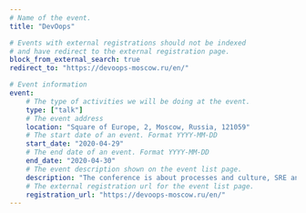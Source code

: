 ```yaml
---
# Name of the event.
title: "DevOops"

# Events with external registrations should not be indexed
# and have redirect to the external registration page.
block_from_external_search: true
redirect_to: "https://devoops-moscow.ru/en/"

# Event information
event:
    # The type of activities we will be doing at the event.
    type: ["talk"]
    # The event address
    location: "Square of Europe, 2, Moscow, Russia, 121059"
    # The start date of an event. Format YYYY-MM-DD
    start_date: "2020-04-29"
    # The end date of an event. Format YYYY-MM-DD
    end_date: "2020-04-30"
    # The event description shown on the event list page.
    description: "The conference is about processes and culture, SRE and Cloud Native and, of course, this conference is absolutely not for DevOps engineers!"
    # The external registration url for the event list page.
    registration_url: "https://devoops-moscow.ru/en/"
---
```

